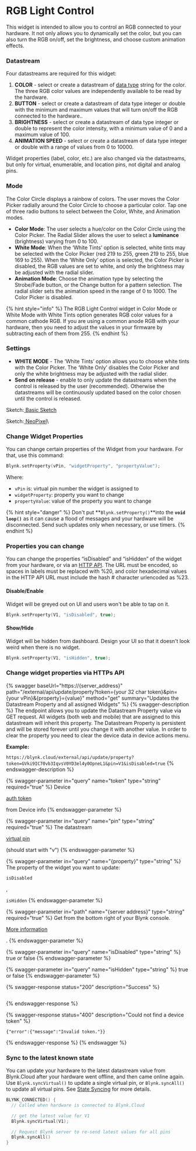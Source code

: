 # RGB Light Control

This widget is intended to allow you to control an RGB connected to your hardware. It not only allows you to dynamically set the color, but you can also turn the RGB on/off, set the brightness, and choose custom animation effects. &#x20;

### Datastream

Four datastreams are required for this widget:

1. **COLOR** - select or create a datastream of [data type](../../blynk.console/templates/datastreams/datastreams-common-settings/data-type.md) string for the color.  The three RGB color values are independently available to be read by the hardware.&#x20;
2. **BUTTON** - select or create a datastream of data type integer or double with the minimum and maximum values that will turn on/off the RGB connected to the hardware..
3. **BRIGHTNESS** - select or create a datastream of data type integer or double to represent the color intensity, with a minimum value of 0 and a maximum value of 100. &#x20;
4. **ANIMATION SPEED** - select or create a datastream of data type integer or double with a range of values from 0 to 10000.&#x20;

Widget properties (label, color, etc.) are also changed via the datastreams, but only for virtual, enumerable, and location pins, not digital and analog pins.&#x20;

### Mode

The Color Circle displays a rainbow of colors. The user moves the Color Picker radially around the Color Circle to choose a particular color. Tap one of three radio buttons to select between the Color, White, and Animation modes.

* **Color Mode**: The user selects a hue/color on the Color Circle using the Color Picker. The Radial Slider allows the user to select a **luminance** (brightness) varying from 0 to 100.
* **White Mode**: When the ‘White Tints’ option is selected, white tints may be selected with the Color Picker (red 219 to 255, green 219 to 255, blue 169 to 255). When the ‘White Only’ option is selected, the Color Picker is disabled, the RGB values are set to white, and only the brightness may be adjusted with the radial slider. &#x20;
* **Animation Mode**: Choose the animation type by selecting the Strobe/Fade button, or the Change button for a pattern selection. The radial slider sets the animation speed in the range of 0 to 1000.  The Color Picker is disabled.

{% hint style="info" %}
The RGB Light Control widget in Color Mode or White Mode with White Tints option generates RGB color values for a common cathode RGB.  If you are using a common anode RGB with your hardware, then you need to adjust the values in your firmware by subtracting each of them from 255.
{% endhint %}

### Settings

* **WHITE MODE** - The ‘White Tints’ option allows you to choose white tints with the Color Picker. The ‘White Only’ disables the Color Picker and only the white brightness may be adjusted with the radial slider. &#x20;
* **Send on release** - enable to only update the datastreams when the control is released by the user (recommended). Otherwise the datastreams will be continuously updated based on the color chosen until the control is released.

Sketch:[ Basic Sketch](https://github.com/blynkkk/blynk-library/blob/master/examples/GettingStarted/BlynkBlink/BlynkBlink.ino)

Sketch:[ ](https://github.com/blynkkk/blynk-library/blob/master/examples/More/Sync/ButtonInterrupt/ButtonInterrupt.ino)[NeoPixel](https://github.com/blynkkk/blynk-library/blob/master/examples/More/NeoPixel/NeoPixel.ino)\


### Change Widget Properties

You can change certain properties of the Widget from your hardware. For that, use this command:&#x20;

```cpp
Blynk.setProperty(vPin, "widgetProperty", "propertyValue"); 
```

Where:&#x20;

* `vPin` is: virtual pin number the widget is assigned to
* `widgetProperty`: property you want to change
* `propertyValue`: value of the property you want to change

{% hint style="danger" %}
Don't put **`Blynk.setProperty()`**into the **`void loop()`** as it can cause a flood of messages and your hardware will be disconnected. Send such updates only when necessary, or use timers.
{% endhint %}

### Properties you can change

You can change the properties “isDisabled” and “isHidden” of the widget from your hardware, or via an [HTTP API](broken-reference). The URL must be encoded, so spaces in labels must be replaced with %20, and color hexadecimal values in the HTTP API URL must include the hash # character urlencoded as %23.&#x20;

#### **Disable/Enable**

Widget will be greyed out on UI and users won't be able to tap on it.

```cpp
Blynk.setProperty(V1, "isDisabled", true);
```

#### **Show/Hide**

Widget will be hidden from dashboard. Design your UI so that it doesn't look weird when there is no widget.

```cpp
Blynk.setProperty(V1, "isHidden", true);
```

### Change widget properties via HTTPs API

{% swagger baseUrl="https://{server_address}" path="/external/api/update/property?token={your 32 char token}&pin={your vPin}&{property}={value}" method="get" summary="Updates the Datastream Property and all assigned Widgets" %}
{% swagger-description %}
The endpoint allows you to update the Datastream Property value via GET request. All widgets (both web and mobile) that are assigned to this datastream will inherit this property. The Datastream Property is persistent and will be stored forever until you change it with another value. In order to clear the property you need to clear the device data in device actions menu.

**Example:**

`https://blynk.cloud/external/api/update/property?token=GVki9IC70vb3IqvsV0YD3el4y0OpneL1&pin=V1&isDisabled=true`
{% endswagger-description %}

{% swagger-parameter in="query" name="token" type="string" required="true" %}
Device 

[auth token](../../concepts/device.md#authtoken)

 from Device info
{% endswagger-parameter %}

{% swagger-parameter in="query" name="pin" type="string" required="true" %}
The datastream 

[virtual pin](../../blynk.console/templates/datastreams/virtual-pin.md)

 (should start with "v")
{% endswagger-parameter %}

{% swagger-parameter in="query" name="{property}" type="string" %}
The property of the widget you want to update: 

`isDisabled`

, 

`isHidden`
{% endswagger-parameter %}

{% swagger-parameter in="path" name="{server address}" type="string" required="true" %}
Get from the bottom right of your Blynk console. 

[More information](../../blynk.cloud/device-https-api/troubleshooting.md)

.
{% endswagger-parameter %}

{% swagger-parameter in="query" name="isDisabled" type="string" %}
true or false
{% endswagger-parameter %}

{% swagger-parameter in="query" name="isHidden" type="string" %}
true or false
{% endswagger-parameter %}

{% swagger-response status="200" description="Success" %}
```
```
{% endswagger-response %}

{% swagger-response status="400" description="Could not find a device token" %}
```
{"error":{"message":"Invalid token."}}
```
{% endswagger-response %}
{% endswagger %}

### **Sync to the latest known state**&#x20;

You can update your hardware to the latest datastream value from Blynk.Cloud after your hardware went offline, and then came online again. Use `Blynk.syncVirtual()` to update a single virtual pin, or `Blynk.syncAll()` to update all virtual pins. See [State Syncing](../../blynk.edgent-firmware-api/state-syncing.md) for more details.

```cpp
BLYNK_CONNECTED() { 
  // Called when hardware is connected to Blynk.Cloud  

  // get the latest value for V1
  Blynk.syncVirtual(V1); 

  // Request Blynk server to re-send latest values for all pins
  Blynk.syncAll()
}
```
